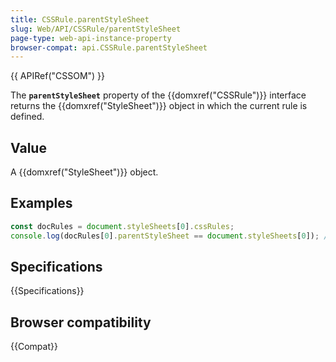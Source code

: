```yaml
---
title: CSSRule.parentStyleSheet
slug: Web/API/CSSRule/parentStyleSheet
page-type: web-api-instance-property
browser-compat: api.CSSRule.parentStyleSheet
---
```


{{ APIRef("CSSOM") }}

The **`parentStyleSheet`** property of the
{{domxref("CSSRule")}} interface returns the {{domxref("StyleSheet")}} object in which
the current rule is defined.

## Value

A {{domxref("StyleSheet")}} object.

## Examples

```js
const docRules = document.styleSheets[0].cssRules;
console.log(docRules[0].parentStyleSheet == document.styleSheets[0]); // returns true
```

## Specifications

{{Specifications}}

## Browser compatibility

{{Compat}}
